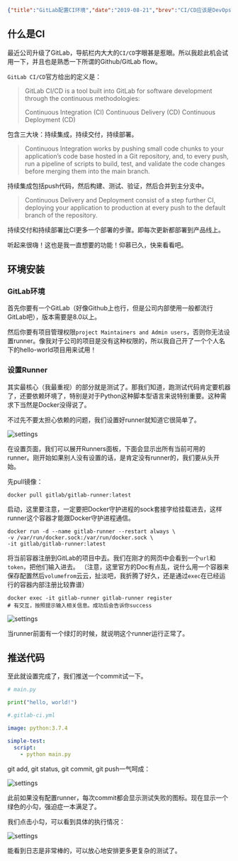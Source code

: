 ```json lw-blog-meta
{"title":"GitLab配置CI环境","date":"2019-08-21","brev":"CI/CD应该是DevOps的关键内容之一吧。本文以Python项目为例，简述GitLab-CI的安装和运行。","tags":["DevOps"],"path":"blog/2019/190821-GitLab部署CI持续集成.md"}
```



## 什么是CI

最近公司升级了GitLab，导航栏内大大的`CI/CD`字眼甚是惹眼。所以我趁此机会试用一下，并且也是熟悉一下所谓的Github/GitLab flow。

`GitLab CI/CD`官方给出的定义是：

> GitLab CI/CD is a tool built into GitLab for software development through the continuous methodologies:
> 
> Continuous Integration (CI)
> Continuous Delivery (CD)
> Continuous Deployment (CD)

包含三大块：持续集成，持续交付，持续部署。

> Continuous Integration works by pushing small code chunks to your application’s code base hosted in a Git repository, and, to every push, run a pipeline of scripts to build, test, and validate the code changes before merging them into the main branch.

持续集成包括push代码，然后构建、测试、验证，然后合并到主分支中。

> Continuous Delivery and Deployment consist of a step further CI, deploying your application to production at every push to the default branch of the repository.

持续交付和持续部署比CI更多一个部署的步骤。即每次更新都部署到产品线上。

听起来很嗨！这也是我一直想要的功能！仰慕已久，快来看看吧。

## 环境安装

### GitLab环境

首先你要有一个GitLab（好像Github上也行，但是公司内部使用一般都流行GitLab吧），版本需要是8.0以上。

然后你要有项目管理权限`project Maintainers and Admin users`，否则你无法设置runner。像我对于公司的项目是没有这种权限的，所以我自己开了一个个人名下的hello-world项目用来试用！

### 设置Runner

其实最核心（我最重视）的部分就是测试了。那我们知道，跑测试代码肯定要机器了，还要依赖环境了，特别是对于Python这种脚本型语言来说特别重要。这种需求下当然是Docker没得说了。

不过先不要太担心依赖的问题，我们设置好runner就知道它很简单了。

![settings](https://saodd.github.io/tech-blog-pic/2019/2019-08-21-CI-settings.png)

在设置页面，我们可以展开Runners面板，下面会显示出所有当前可用的runner。刚开始如果别人没有设置的话，是肯定没有runner的，我们要从头开始。

先pull镜像：

```shell-session
docker pull gitlab/gitlab-runner:latest 
```

启动，这里要注意，一定要把Docker守护进程的sock套接字给挂载进去，这样runner这个容器才能跟Docker守护进程通信。

```shell-session
docker run -d --name gitlab-runner --restart always \
-v /var/run/docker.sock:/var/run/docker.sock \
-it gitlab/gitlab-runner:latest 
```

将当前容器注册到GitLab的项目中去。我们在刚才的网页中会看到一个`url`和`token`，把他们输入进去。
（注意，这里官方的Doc有点乱，说什么用一个容器来保存配置然后`volumefrom`云云，扯淡吧，我折腾了好久，还是通过`exec`在已经运行的容器内部注册比较靠谱）

```shell-session
docker exec -it gitlab-runner gitlab-runner register
# 有交互，按照提示输入相关信息。成功后会告诉你success
```

![settings](https://saodd.github.io/tech-blog-pic/2019/2019-08-21-CI-success.png)

当runner前面有一个绿灯的时候，就说明这个runner运行正常了。

## 推送代码

至此就设置完成了，我们推送一个commit试一下。

```python
# main.py

print("hello, world!")
```

```yaml
#.gitlab-ci.yml

image: python:3.7.4

simple-test:
  script:
    - python main.py
```

git add, git status, git commit, git push一气呵成：

![settings](https://saodd.github.io/tech-blog-pic/2019/2019-08-21-CI-pass.png)

此前如果没有配置runner，每次commit都会显示测试失败的图标。现在显示一个绿色的小勾，强迫症一本满足了。

我们点击小勾，可以看到具体的执行情况：

![settings](https://saodd.github.io/tech-blog-pic/2019/2019-08-21-CI-log.png)

能看到日志是非常棒的，可以放心地安排更多更复杂的测试了。
